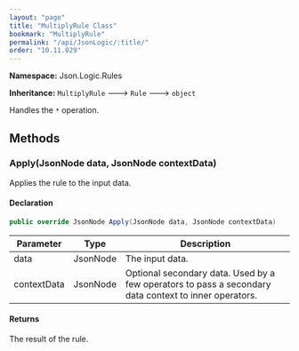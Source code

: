 ```yaml
---
layout: "page"
title: "MultiplyRule Class"
bookmark: "MultiplyRule"
permalink: "/api/JsonLogic/:title/"
order: "10.11.029"
---
```

**Namespace:** Json.Logic.Rules

**Inheritance:**
`MultiplyRule`
 🡒 
`Rule`
 🡒 
`object`

Handles the `*` operation.

## Methods

### Apply(JsonNode data, JsonNode contextData)

Applies the rule to the input data.

#### Declaration

```c#
public override JsonNode Apply(JsonNode data, JsonNode contextData)
```

| Parameter | Type | Description |
|---|---|---|
| data | JsonNode | The input data. |
| contextData | JsonNode | Optional secondary data.  Used by a few operators to pass a secondary     data context to inner operators. |


#### Returns

The result of the rule.

